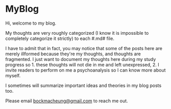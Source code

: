 # MyBlog

Hi, welcome to my blog.

My thoughts are very roughly categorized (I know it is impossible to completely categorize it strictly) to each #.md# file. 

I have to admit that in fact, you may notice that some of the posts here are merely illformed because they're my thoughts, and thoughts are fragmented. I just want to document my thoughts here during my study progress so 1. these thoughts will not die in me and left unexpressed, 2. I invite readers to perform on me a psychoanalysis so I can know more about myself.

I sometimes will summarize important ideas and theories in my blog posts too.

Please email bockmacheung@gmail.com to reach me out.
